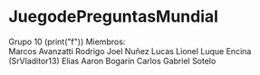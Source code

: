 # JuegodePreguntasMundial 
Grupo 10 (print("f")) 
Miembros:  
Marcos Avanzatti
Rodrigo Joel Nuñez
Lucas Lionel Luque Encina (SrVladitor13)
Elias Aaron Bogarin
Carlos Gabriel Sotelo
